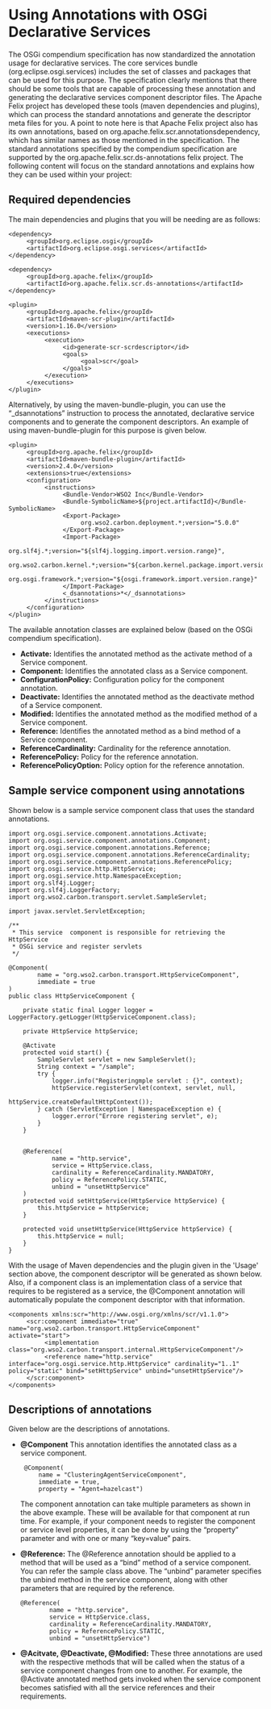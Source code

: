 # Using Annotations with OSGi Declarative Services

The OSGi compendium specification has now standardized the annotation usage for declarative services. The core services bundle (org.eclipse.osgi.services) includes the set of classes and packages that can be used for this purpose. The specification clearly mentions that there should be some tools that are capable of processing these annotation and generating the declarative services component descriptor files. The Apache Felix project has developed these tools (maven dependencies and plugins), which can process the standard annotations and generate the descriptor meta files for you. A point to note here is that Apache Felix project also has its own annotations, based on org.apache.felix.scr.annotationsdependency, which has similar names as those mentioned in the specification. The standard annotations specified by the compendium specification are supported by the org.apache.felix.scr.ds-annotations felix project.
The following content will focus on the standard annotations and explains how they can be used within your project:

## Required dependencies

The main dependencies and plugins that you will be needing are as follows:

```
<dependency>
     <groupId>org.eclipse.osgi</groupId>
     <artifactId>org.eclipse.osgi.services</artifactId>
</dependency>

<dependency>
     <groupId>org.apache.felix</groupId>
     <artifactId>org.apache.felix.scr.ds-annotations</artifactId>
</dependency>

<plugin>
     <groupId>org.apache.felix</groupId>
     <artifactId>maven-scr-plugin</artifactId>
     <version>1.16.0</version>
     <executions>
          <execution>
               <id>generate-scr-scrdescriptor</id>
               <goals>
                    <goal>scr</goal>
               </goals>
          </execution>
     </executions>
</plugin>
```

Alternatively, by using the maven-bundle-plugin, you can use the “_dsannotations” instruction to process the annotated, declarative service components and to generate the component descriptors. An example of using maven-bundle-plugin for this purpose is given below.

```
<plugin>
     <groupId>org.apache.felix</groupId>
     <artifactId>maven-bundle-plugin</artifactId>
     <version>2.4.0</version>
     <extensions>true</extensions>
     <configuration>
          <instructions>
               <Bundle-Vendor>WSO2 Inc</Bundle-Vendor>
               <Bundle-SymbolicName>${project.artifactId}</Bundle-SymbolicName>
               <Export-Package>
                    org.wso2.carbon.deployment.*;version="5.0.0"
               </Export-Package>
               <Import-Package>
                    org.slf4j.*;version="${slf4j.logging.import.version.range}",
                    org.wso2.carbon.kernel.*;version="${carbon.kernel.package.import.version.range}",
                    org.osgi.framework.*;version="${osgi.framework.import.version.range}"
               </Import-Package>
               <_dsannotations>*</_dsannotations>
          </instructions>
     </configuration>
</plugin>
```

The available annotation classes are explained below (based on the OSGi compendium specification).

* **Activate:** Identifies the annotated method as the activate method of a Service component.
* **Component:** Identifies the annotated class as a Service component.
* **ConfigurationPolicy:** Configuration policy for the component annotation.
* **Deactivate:** Identifies the annotated method as the deactivate method of a Service component.
* **Modified:** Identifies the annotated method as the modified method of a Service component.
* **Reference:** Identifies the annotated method as a bind method of a Service component.
* **ReferenceCardinality:** Cardinality for the reference annotation.
* **ReferencePolicy:** Policy for the reference annotation.
* **ReferencePolicyOption:** Policy option for the reference annotation.

## Sample service component using annotations

Shown below is a sample service component class that uses the standard annotations.

```
import org.osgi.service.component.annotations.Activate;
import org.osgi.service.component.annotations.Component;
import org.osgi.service.component.annotations.Reference;
import org.osgi.service.component.annotations.ReferenceCardinality;
import org.osgi.service.component.annotations.ReferencePolicy;
import org.osgi.service.http.HttpService;
import org.osgi.service.http.NamespaceException;
import org.slf4j.Logger;
import org.slf4j.LoggerFactory;
import org.wso2.carbon.transport.servlet.SampleServlet;

import javax.servlet.ServletException;

/**
 * This service  component is responsible for retrieving the HttpService
 * OSGi service and register servlets
 */

@Component(
        name = "org.wso2.carbon.transport.HttpServiceComponent",
        immediate = true
)
public class HttpServiceComponent {

    private static final Logger logger = LoggerFactory.getLogger(HttpServiceComponent.class);

    private HttpService httpService;

    @Activate
    protected void start() {
        SampleServlet servlet = new SampleServlet();
        String context = "/sample";
        try {
            logger.info("Registeringmple servlet : {}", context);
            httpService.registerServlet(context, servlet, null,
                                        httpService.createDefaultHttpContext());
        } catch (ServletException | NamespaceException e) {
            logger.error("Errore registering servlet", e);
        }
    }


    @Reference(
            name = "http.service",
            service = HttpService.class,
            cardinality = ReferenceCardinality.MANDATORY,
            policy = ReferencePolicy.STATIC,
            unbind = "unsetHttpService"
    )
    protected void setHttpService(HttpService httpService) {
        this.httpService = httpService;
    }

    protected void unsetHttpService(HttpService httpService) {
        this.httpService = null;
    }
}
```
                                  
With the usage of Maven dependencies and the plugin given in the 'Usage' section above, the component descriptor will be generated as shown below. Also, if a component class is an implementation class of a service that requires to be registered as a service, the @Component annotation will automatically populate the component descriptor with that information.

```
<components xmlns:scr="http://www.osgi.org/xmlns/scr/v1.1.0">
     <scr:component immediate="true" name="org.wso2.carbon.transport.HttpServiceComponent" activate="start">
          <implementation class="org.wso2.carbon.transport.internal.HttpServiceComponent"/>
          <reference name="http.service" interface="org.osgi.service.http.HttpService" cardinality="1..1" policy="static" bind="setHttpService" unbind="unsetHttpService"/>
     </scr:component>
</components>
```
                                  
## Descriptions of annotations
                                  
Given below are the descriptions of annotations.
                                  
* **@Component**
  This annotation identifies the annotated class as a service component.
   ```
    @Component(
        name = "ClusteringAgentServiceComponent",
        immediate = true,
        property = "Agent=hazelcast")
    ```
    The component annotation can take multiple parameters as shown in the above example. These will be available for that component at run time. For example, if your component needs to register the component or service level properties, it can be done by using the “property” parameter and with one or many “key=value” pairs.

* **@Reference:**
  The @Reference annotation should be applied to a method that will be used as a “bind” method of a service component. You can refer the sample class above. The “unbind” parameter specifies the unbind method in the service component, along with other parameters that are required by the reference.

    ```
    @Reference(
            name = "http.service",
            service = HttpService.class,
            cardinality = ReferenceCardinality.MANDATORY,
            policy = ReferencePolicy.STATIC,
            unbind = "unsetHttpService")
     ```

* **@Acitvate, @Deactivate, @Modified:**
  These three annotations are used with the respective methods that will be called when the status of a service component changes from one to another. For example, the @Activate annotated method gets invoked when the service component becomes satisfied with all the service references and their requirements.
